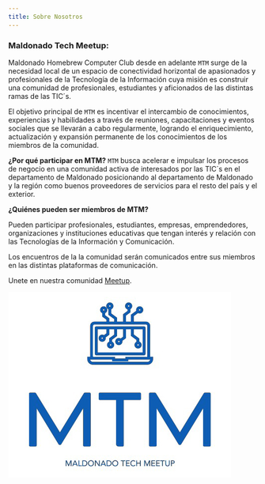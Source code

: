 ```yaml
---
title: Sobre Nosotros
---
```


### Maldonado Tech Meetup:

Maldonado Homebrew Computer Club desde en adelante `MTM` surge de la necesidad local de un espacio de conectividad horizontal de apasionados y profesionales de la Tecnología de la Información cuya misión es construir una comunidad de profesionales, estudiantes y aficionados de las distintas ramas de las TIC´s.

El objetivo principal de `MTM` es incentivar el intercambio de conocimientos, experiencias y habilidades a través de reuniones, capacitaciones y eventos sociales que se llevarán a cabo regularmente, logrando el enriquecimiento, actualización y expansión permanente de los conocimientos de los miembros de la comunidad.


**¿Por qué participar en MTM?** 
`MTM` busca acelerar e impulsar los procesos de negocio en una comunidad activa de interesados por las TIC´s en el departamento de Maldonado posicionando al departamento de Maldonado y la región como buenos proveedores de servicios para el resto del país y el exterior.

**¿Quiénes pueden ser miembros de MTM?** 

Pueden participar profesionales, estudiantes, empresas, emprendedores, organizaciones y instituciones educativas que tengan interés y relación con las Tecnologías de la Información y Comunicación.

Los encuentros de la la comunidad serán comunicados entre sus miembros en las distintas plataformas de comunicación.


Unete en nuestra comunidad [Meetup](https://www.meetup.com/es/Maldonado-New-Technology-Meetup).

![MTM Logo](./mtm_logo.jpg)